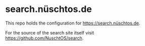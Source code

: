 # search.nüschtos.de

This repo holds the configuration for <https://search.nüschtos.de>.

For the source of the search site itself visit <https://github.com/NuschtOS/search>.
